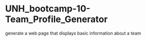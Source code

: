 # UNH_bootcamp-10-Team_Profile_Generator
generate a web page that displays basic information about a team
